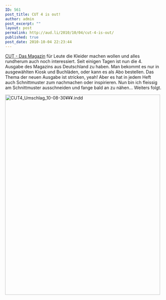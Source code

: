 ```yaml
---
ID: 561
post_title: CUT 4 is out!
author: admin
post_excerpt: ""
layout: post
permalink: http://aud.li/2010/10/04/cut-4-is-out/
published: true
post_date: 2010-10-04 22:23:44
---
```

<a href="http://www.cut-magazine.com/">CUT - Das Magazin</a> für Leute die Kleider machen wollen und alles rundherum auch noch interessiert. Seit einigen Tagen ist nun die 4. Ausgabe des Magazins aus Deutschland zu haben. Man bekommt es nur in ausgewählten Kiosk und Buchläden, oder kann es als Abo bestellen. Das Thema der neuen Ausgabe ist stricken, yeah! Aber es hat in jedem Heft auch Schnittmuster zum nachmachen oder inspirieren. Nun bin ich fleissig am Schnittmuster ausschneiden und fange bald an zu nähen... Weiters folgt.

<img class="aligncenter size-full wp-image-565" title="CUT4_Umschlag_10-08-30¥¥¥.indd" src="http://aud.li/wp-content/uploads/2010/10/CUT4.jpg" alt="CUT4_Umschlag_10-08-30¥¥¥.indd" width="500" height="647" />